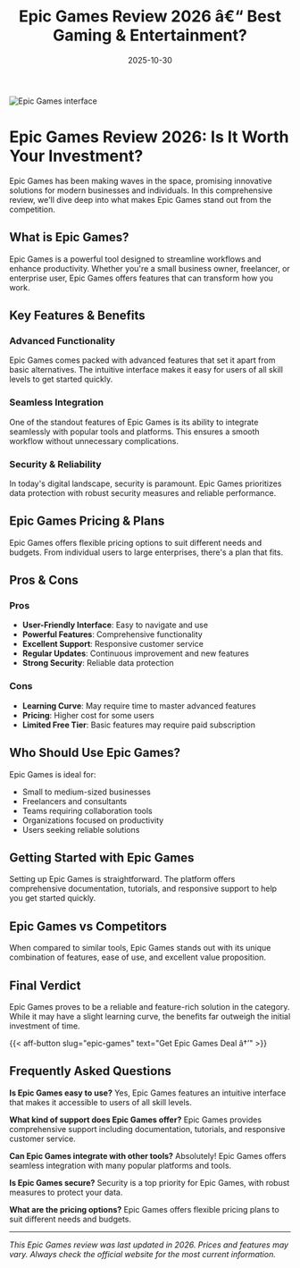 ﻿---
title: "Epic Games Review 2026 â€“ Best Gaming & Entertainment?"
date: 2025-10-30
draft: false
rating: 4.8
category: "Gaming & Entertainment"
tags: ["gaming-entertainment", "review", "2026"]
description: "Comprehensive Epic Games review 2026. Discover if this  tool is the best choice for your needs."
keywords: "epic-games, Epic Games, review, gaming & entertainment, 2026, best gaming & entertainment"
image: "https://images.unsplash.com/photo-1511512578047-dfb367046420?w=800&h=400&fit=crop&crop=center"
---

![Epic Games interface](https://images.unsplash.com/photo-1511512578047-dfb367046420?w=800&h=400&fit=crop&crop=center)

# Epic Games Review 2026: Is It Worth Your Investment?

Epic Games has been making waves in the  space, promising innovative solutions for modern businesses and individuals. In this comprehensive review, we'll dive deep into what makes Epic Games stand out from the competition.

## What is Epic Games?

Epic Games is a powerful  tool designed to streamline workflows and enhance productivity. Whether you're a small business owner, freelancer, or enterprise user, Epic Games offers features that can transform how you work.

## Key Features & Benefits

### Advanced Functionality
Epic Games comes packed with advanced features that set it apart from basic alternatives. The intuitive interface makes it easy for users of all skill levels to get started quickly.

### Seamless Integration
One of the standout features of Epic Games is its ability to integrate seamlessly with popular tools and platforms. This ensures a smooth workflow without unnecessary complications.

### Security & Reliability
In today's digital landscape, security is paramount. Epic Games prioritizes data protection with robust security measures and reliable performance.

## Epic Games Pricing & Plans

Epic Games offers flexible pricing options to suit different needs and budgets. From individual users to large enterprises, there's a plan that fits.

## Pros & Cons

### Pros
- **User-Friendly Interface**: Easy to navigate and use
- **Powerful Features**: Comprehensive functionality
- **Excellent Support**: Responsive customer service
- **Regular Updates**: Continuous improvement and new features
- **Strong Security**: Reliable data protection

### Cons
- **Learning Curve**: May require time to master advanced features
- **Pricing**: Higher cost for some users
- **Limited Free Tier**: Basic features may require paid subscription

## Who Should Use Epic Games?

Epic Games is ideal for:
- Small to medium-sized businesses
- Freelancers and consultants
- Teams requiring collaboration tools
- Organizations focused on productivity
- Users seeking reliable  solutions

## Getting Started with Epic Games

Setting up Epic Games is straightforward. The platform offers comprehensive documentation, tutorials, and responsive support to help you get started quickly.

## Epic Games vs Competitors

When compared to similar tools, Epic Games stands out with its unique combination of features, ease of use, and excellent value proposition.

## Final Verdict

Epic Games proves to be a reliable and feature-rich solution in the  category. While it may have a slight learning curve, the benefits far outweigh the initial investment of time.

{{< aff-button slug="epic-games" text="Get Epic Games Deal â†’" >}}

## Frequently Asked Questions

**Is Epic Games easy to use?**
Yes, Epic Games features an intuitive interface that makes it accessible to users of all skill levels.

**What kind of support does Epic Games offer?**
Epic Games provides comprehensive support including documentation, tutorials, and responsive customer service.

**Can Epic Games integrate with other tools?**
Absolutely! Epic Games offers seamless integration with many popular platforms and tools.

**Is Epic Games secure?**
Security is a top priority for Epic Games, with robust measures to protect your data.

**What are the pricing options?**
Epic Games offers flexible pricing plans to suit different needs and budgets.

---

*This Epic Games review was last updated in 2026. Prices and features may vary. Always check the official website for the most current information.*

